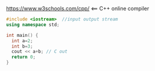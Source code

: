https://www.w3schools.com/cpp/ <== C++ online compiler
```cpp
#include <iostream>  //input output stream
using namespace std;

int main() {
  int a=2;
  int b=3;
  cout << a+b; // C out
  return 0;
}

```
